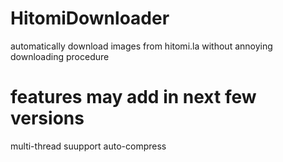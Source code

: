 # HitomiDownloader
automatically download images from hitomi.la without annoying downloading procedure
# features may add in next few versions
multi-thread suupport
auto-compress
